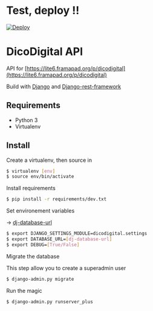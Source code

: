 # Test, deploy !!

[![Deploy](https://www.herokucdn.com/deploy/button.svg)](https://github.com/Anaethelion/dicodigital-api/tree/WIP)

# DicoDigital API

API for [https://lite6.framapad.org/p/dicodigital](https://lite6.framapad.org/p/dicodigital)

Build with [Django](https://www.djangoproject.com/) and [Django-rest-framework](http://www.django-rest-framework.org/)


## Requirements

* Python 3
* Virtualenv


## Install

Create a virtualenv, then source in
```bash
$ virtualenv [env]
$ source env/bin/activate
```

Install requirements
```bash
$ pip install -r requirements/dev.txt
```

Set environement variables

→ [dj-database-url](https://github.com/kennethreitz/dj-database-url#url-schema)
```bash
$ export DJANGO_SETTINGS_MODULE=dicodigital.settings
$ export DATABASE_URL=[dj-database-url]
$ export DEBUG=[True/False]
```

Migrate the database

This step allow you to create a superadmin user
```bash
$ django-admin.py migrate
```

Run the magic
```bash
$ django-admin.py runserver_plus
```
